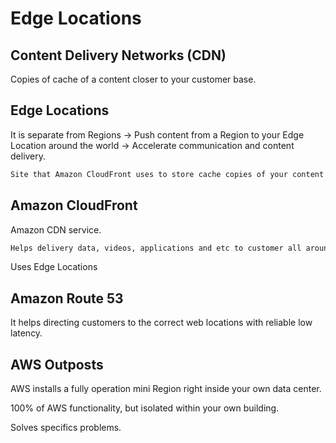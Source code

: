# Edge Locations

## Content Delivery Networks (CDN)

Copies of cache of a content closer to your customer base.

## Edge Locations

It is separate from Regions -> Push content from a Region to your Edge Location around the world -> Accelerate communication and content delivery.

```sh
Site that Amazon CloudFront uses to store cache copies of your content closer to your customers for faster delivery.
```

## Amazon CloudFront

Amazon CDN service.

```sh
Helps delivery data, videos, applications and etc to customer all around the world with low latency.
```

Uses Edge Locations

## Amazon Route 53

It helps directing customers to the correct web locations with reliable low latency.

## AWS Outposts

AWS installs a fully operation mini Region right inside your own data center.

100% of AWS functionality, but isolated within your own building.

Solves specifics problems.


